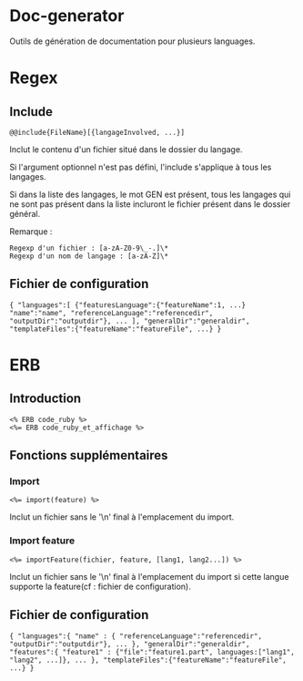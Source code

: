Doc-generator
=============


Outils de génération de documentation pour plusieurs languages.

Regex
=====

Include
-------

    @@include{FileName}[{langageInvolved, ...}]

Inclut le contenu d'un fichier situé dans le dossier du langage.

Si l'argument optionnel n'est pas défini, l'include s'applique à tous les langages.

Si dans la liste des langages, le mot GEN est présent, tous les langages qui ne sont pas présent dans la liste incluront le fichier présent dans le dossier général.

Remarque :

    Regexp d'un fichier : [a-zA-Z0-9\_-.]\*
    Regexp d'un nom de langage : [a-zA-Z]\*

Fichier de configuration
------------------------

  `{
    "languages":[
      {"featuresLanguage":{"featureName":1, ...}
      "name":"name",
      "referenceLanguage":"referencedir",
      "outputDir":"outputdir"},
      ...
    ],
    "generalDir":"generaldir",
    "templateFiles":{"featureName":"featureFile", ...}
  }`


ERB
===

Introduction
------------

    <% ERB code_ruby %>
    <%= ERB code_ruby_et_affichage %>


Fonctions supplémentaires
-------------------------

### Import


    <%= import(feature) %>

Inclut un fichier sans le '\n' final à l'emplacement du import.

### Import feature

    <%= importFeature(fichier, feature, [lang1, lang2...]) %>

Inclut un fichier sans le '\n' final à l'emplacement du import si cette langue supporte la feature(cf : fichier de configuration).
 

Fichier de configuration
------------------------

  `{
    "languages":{
      "name" : {
      "referenceLanguage":"referencedir",
      "outputDir":"outputdir"},
      ...
    },
    "generalDir":"generaldir",
    "features":{
      "feature1" : {"file":"feature1.part", languages:["lang1", "lang2", ...]},
      ...
    },
    "templateFiles":{"featureName":"featureFile", ...}
  }`


